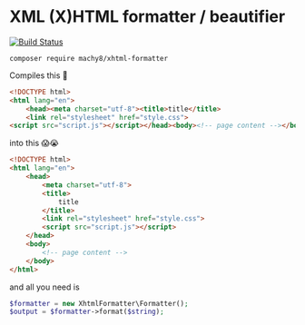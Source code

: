 # XML (X)HTML formatter / beautifier

[![Build Status](https://travis-ci.org/Machy8/xhtml-formatter.svg?branch=0.1)](https://travis-ci.org/Machy8/xhtml-formatter)

````
composer require machy8/xhtml-formatter
````

Compiles this 💩
````HTML
<!DOCTYPE html>
<html lang="en">
    <head><meta charset="utf-8"><title>title</title>
    <link rel="stylesheet" href="style.css">
<script src="script.js"></script></head><body><!-- page content --></body></html>
````

into this 😱😭
````HTML
<!DOCTYPE html>
<html lang="en">
	<head>
		<meta charset="utf-8">
		<title>
			title
		</title>
		<link rel="stylesheet" href="style.css">
		<script src="script.js"></script>
	</head>
	<body>
		<!-- page content -->
	</body>
</html>
````

and all you need is
````PHP
$formatter = new XhtmlFormatter\Formatter();
$output = $formatter->format($string);
````
